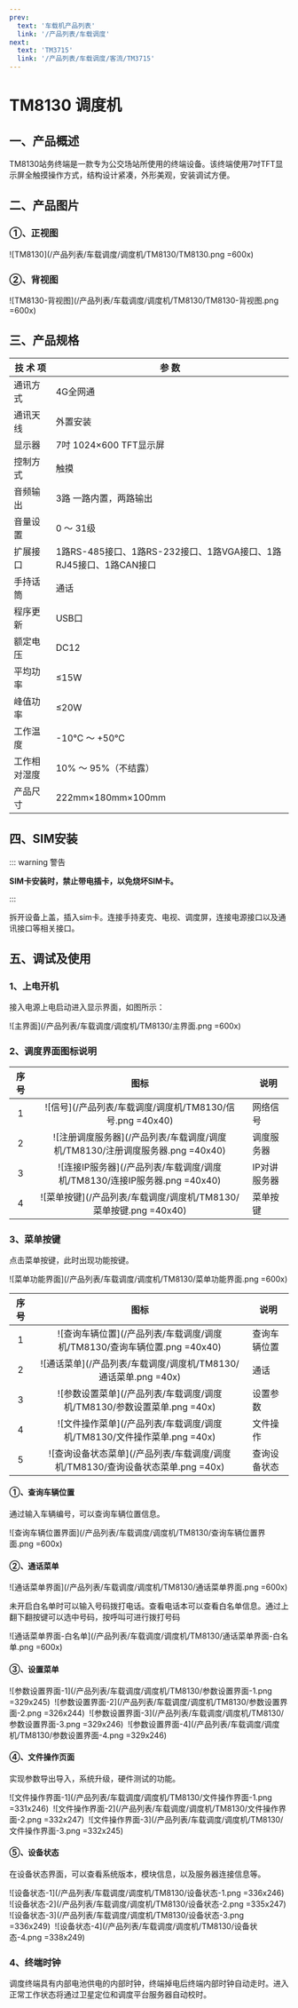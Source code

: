 ```yaml
---
prev:
  text: '车载机产品列表'
  link: '/产品列表/车载调度'
next:
  text: 'TM3715'
  link: '/产品列表/车载调度/客流/TM3715'
---
```


# TM8130 调度机

## 一、产品概述

TM8130站务终端是一款专为公交场站所使用的终端设备。该终端使用7吋TFT显示屏全触摸操作方式，结构设计紧凑，外形美观，安装调试方便。

## 二、产品图片

### ①、正视图

![TM8130](/产品列表/车载调度/调度机/TM8130/TM8130.png =600x)

### ②、背视图

![TM8130-背视图](/产品列表/车载调度/调度机/TM8130/TM8130-背视图.png =600x)

## 三、产品规格

| **技 术 项** | **参  数** |
| --- | --- | 
| 通讯方式 | 4G全网通 | 
| 通讯天线 | 外置安装 | 
| 显示器 | 7吋 1024×600 TFT显示屏 | 
| 控制方式 | 触摸 | 
| 音频输出 | 3路 一路内置，两路输出 | 
| 音量设置 | 0 ～ 31级 | 
| 扩展接口 | 1路RS-485接口、1路RS-232接口、1路VGA接口、1路RJ45接口、1路CAN接口 | 
| 手持话筒 | 通话 | 
| 程序更新 | USB口 | 
| 额定电压 | DC12 | 
| 平均功率 | ≤15W | 
| 峰值功率 | ≤20W | 
| 工作温度 | \-10℃ ～ +50℃ | 
| 工作相对湿度 | 10% ～ 95%（不结露） | 
| 产品尺寸 | 222mm×180mm×100mm |

## 四、SIM安装

::: warning 警告

**SIM卡安装时，禁止带电插卡，以免烧坏SIM卡。**

:::

拆开设备上盖，插入sim卡。连接手持麦克、电视、调度屏，连接电源接口以及通讯接口等相关接口。

## 五、调试及使用

### 1、**上电开机**

接入电源上电启动进入显示界面，如图所示：

![主界面](/产品列表/车载调度/调度机/TM8130/主界面.png =600x)

### 2、调度界面图标说明

| 序号 | 图标 | 说明 |
| :-: | :-: | --- |
| 1 | ![信号](/产品列表/车载调度/调度机/TM8130/信号.png =40x40) | 网络信号 |
| 2 | ![注册调度服务器](/产品列表/车载调度/调度机/TM8130/注册调度服务器.png =40x40) | 调度服务器 |
| 3 | ![连接IP服务器](/产品列表/车载调度/调度机/TM8130/连接IP服务器.png =40x40) | IP对讲服务器 |
| 4 | ![菜单按键](/产品列表/车载调度/调度机/TM8130/菜单按键.png =40x40) | 菜单按键 |

### 3、菜单按键

点击菜单按键，此时出现功能按键。

![菜单功能界面](/产品列表/车载调度/调度机/TM8130/菜单功能界面.png =600x)

| 序号 | 图标 | 说明 |
| :-: | :-: | --- |
| 1 | ![查询车辆位置](/产品列表/车载调度/调度机/TM8130/查询车辆位置.png =40x40) | 查询车辆位置 |
| 2 | ![通话菜单](/产品列表/车载调度/调度机/TM8130/通话菜单.png =40x) | 通话 |
| 3 | ![参数设置菜单](/产品列表/车载调度/调度机/TM8130/参数设置菜单.png =40x) | 设置参数 |
| 4 | ![文件操作菜单](/产品列表/车载调度/调度机/TM8130/文件操作菜单.png =40x) | 文件操作 |
| 5 | ![查询设备状态菜单](/产品列表/车载调度/调度机/TM8130/查询设备状态菜单.png =40x) | 查询设备状态 |

#### ①、**查询车辆位置**

通过输入车辆编号，可以查询车辆位置信息。

![查询车辆位置界面](/产品列表/车载调度/调度机/TM8130/查询车辆位置界面.png =600x)

#### ②、**通话菜单**

![通话菜单界面](/产品列表/车载调度/调度机/TM8130/通话菜单界面.png =600x)

未开启白名单时可以输入号码拨打电话。查看电话本可以查看白名单信息。通过上翻下翻按键可以选中号码，按呼叫可进行拨打号码

![通话菜单界面-白名单](/产品列表/车载调度/调度机/TM8130/通话菜单界面-白名单.png =600x)

#### ③、**设置菜单**

![参数设置界面-1](/产品列表/车载调度/调度机/TM8130/参数设置界面-1.png =329x245)&nbsp;
![参数设置界面-2](/产品列表/车载调度/调度机/TM8130/参数设置界面-2.png =326x244)&nbsp;
![参数设置界面-3](/产品列表/车载调度/调度机/TM8130/参数设置界面-3.png =329x246)&nbsp;
![参数设置界面-4](/产品列表/车载调度/调度机/TM8130/参数设置界面-4.png =329x246)

#### ④、**文件操作页面**

实现参数导出导入，系统升级，硬件测试的功能。

![文件操作界面-1](/产品列表/车载调度/调度机/TM8130/文件操作界面-1.png =331x246)&nbsp;
![文件操作界面-2](/产品列表/车载调度/调度机/TM8130/文件操作界面-2.png =332x247)&nbsp;
![文件操作界面-3](/产品列表/车载调度/调度机/TM8130/文件操作界面-3.png =332x245)

#### ⑤、**设备状态**

在设备状态界面，可以查看系统版本，模块信息，以及服务器连接信息等。

![设备状态-1](/产品列表/车载调度/调度机/TM8130/设备状态-1.png =336x246)&nbsp;
![设备状态-2](/产品列表/车载调度/调度机/TM8130/设备状态-2.png =335x247)&nbsp;
![设备状态-3](/产品列表/车载调度/调度机/TM8130/设备状态-3.png =336x249)&nbsp;
![设备状态-4](/产品列表/车载调度/调度机/TM8130/设备状态-4.png =338x249)

### 4、终端时钟

调度终端具有内部电池供电的内部时钟，终端掉电后终端内部时钟自动走时。进入正常工作状态将通过卫星定位和调度平台服务器自动校时。